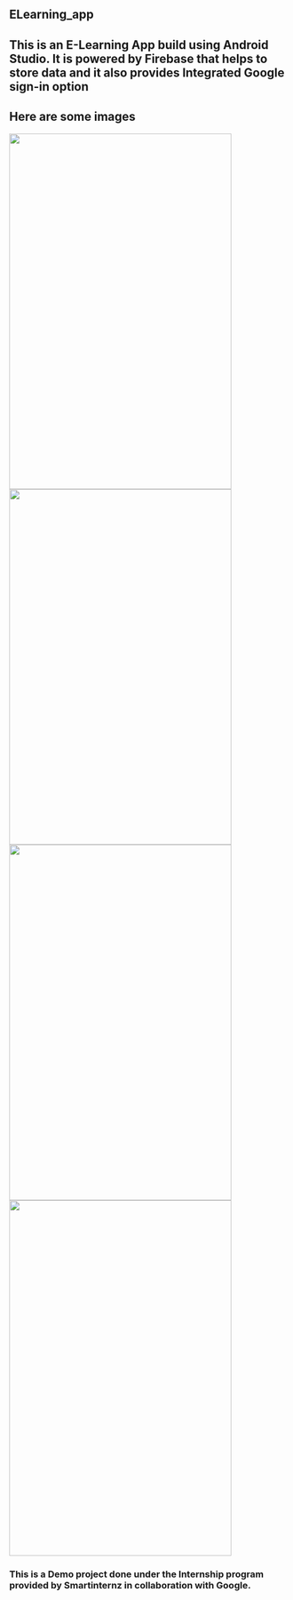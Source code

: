 ## ELearning_app

## This is an E-Learning App build using Android Studio. It is powered by Firebase that helps to store data and it also provides Integrated Google sign-in option

## Here are some images


<img src = "https://user-images.githubusercontent.com/107347869/192141394-925edba4-0644-4f45-939f-92378e72d273.jpg" width = 400 height = 640><img src = "https://user-images.githubusercontent.com/107347869/192141402-c9269ec9-5ac3-4c8b-904e-bee21728fe14.jpg" width = 400 height = 640>
<img src = "https://user-images.githubusercontent.com/107347869/192141407-50b14094-d93e-4747-a7f4-0f3c6557d446.jpg" width = 400 height = 640><img src = "https://user-images.githubusercontent.com/107347869/192141413-c4fa4147-d941-4404-a6fc-e29197f95126.jpg" width = 400 height = 640>


### This is a Demo project done under the Internship program provided by Smartinternz in collaboration with Google.

